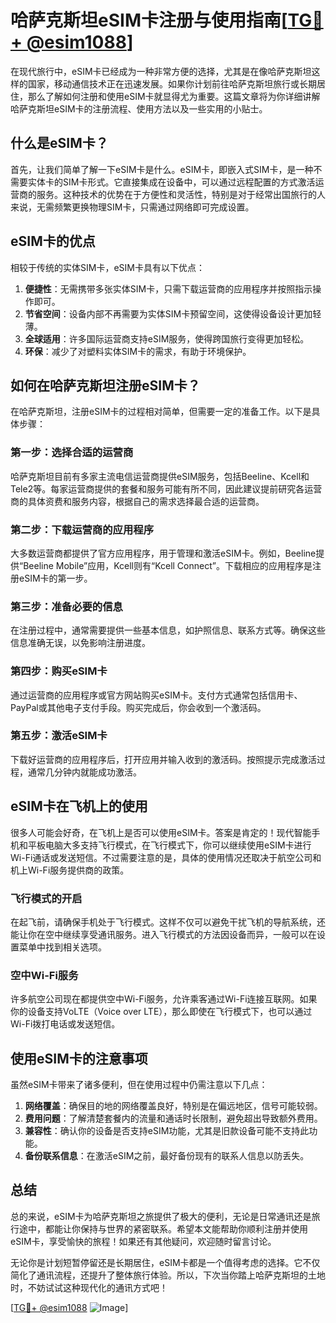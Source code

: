 # 哈萨克斯坦eSIM卡注册与使用指南[[TG💪+ @esim1088](https://t.me/s/esim1088)]

在现代旅行中，eSIM卡已经成为一种非常方便的选择，尤其是在像哈萨克斯坦这样的国家，移动通信技术正在迅速发展。如果你计划前往哈萨克斯坦旅行或长期居住，那么了解如何注册和使用eSIM卡就显得尤为重要。这篇文章将为你详细讲解哈萨克斯坦eSIM卡的注册流程、使用方法以及一些实用的小贴士。

## 什么是eSIM卡？

首先，让我们简单了解一下eSIM卡是什么。eSIM卡，即嵌入式SIM卡，是一种不需要实体卡的SIM卡形式。它直接集成在设备中，可以通过远程配置的方式激活运营商的服务。这种技术的优势在于方便性和灵活性，特别是对于经常出国旅行的人来说，无需频繁更换物理SIM卡，只需通过网络即可完成设置。

## eSIM卡的优点

相较于传统的实体SIM卡，eSIM卡具有以下优点：

1. **便捷性**：无需携带多张实体SIM卡，只需下载运营商的应用程序并按照指示操作即可。
2. **节省空间**：设备内部不再需要为实体SIM卡预留空间，这使得设备设计更加轻薄。
3. **全球适用**：许多国际运营商支持eSIM服务，使得跨国旅行变得更加轻松。
4. **环保**：减少了对塑料实体SIM卡的需求，有助于环境保护。

## 如何在哈萨克斯坦注册eSIM卡？

在哈萨克斯坦，注册eSIM卡的过程相对简单，但需要一定的准备工作。以下是具体步骤：

### 第一步：选择合适的运营商

哈萨克斯坦目前有多家主流电信运营商提供eSIM服务，包括Beeline、Kcell和Tele2等。每家运营商提供的套餐和服务可能有所不同，因此建议提前研究各运营商的具体资费和服务内容，根据自己的需求选择最合适的运营商。

### 第二步：下载运营商的应用程序

大多数运营商都提供了官方应用程序，用于管理和激活eSIM卡。例如，Beeline提供“Beeline Mobile”应用，Kcell则有“Kcell Connect”。下载相应的应用程序是注册eSIM卡的第一步。

### 第三步：准备必要的信息

在注册过程中，通常需要提供一些基本信息，如护照信息、联系方式等。确保这些信息准确无误，以免影响注册进度。

### 第四步：购买eSIM卡

通过运营商的应用程序或官方网站购买eSIM卡。支付方式通常包括信用卡、PayPal或其他电子支付手段。购买完成后，你会收到一个激活码。

### 第五步：激活eSIM卡

下载好运营商的应用程序后，打开应用并输入收到的激活码。按照提示完成激活过程，通常几分钟内就能成功激活。

## eSIM卡在飞机上的使用

很多人可能会好奇，在飞机上是否可以使用eSIM卡。答案是肯定的！现代智能手机和平板电脑大多支持飞行模式，在飞行模式下，你可以继续使用eSIM卡进行Wi-Fi通话或发送短信。不过需要注意的是，具体的使用情况还取决于航空公司和机上Wi-Fi服务提供商的政策。

### 飞行模式的开启

在起飞前，请确保手机处于飞行模式。这样不仅可以避免干扰飞机的导航系统，还能让你在空中继续享受通讯服务。进入飞行模式的方法因设备而异，一般可以在设置菜单中找到相关选项。

### 空中Wi-Fi服务

许多航空公司现在都提供空中Wi-Fi服务，允许乘客通过Wi-Fi连接互联网。如果你的设备支持VoLTE（Voice over LTE），那么即使在飞行模式下，也可以通过Wi-Fi拨打电话或发送短信。

## 使用eSIM卡的注意事项

虽然eSIM卡带来了诸多便利，但在使用过程中仍需注意以下几点：

1. **网络覆盖**：确保目的地的网络覆盖良好，特别是在偏远地区，信号可能较弱。
2. **费用问题**：了解清楚套餐内的流量和通话时长限制，避免超出导致额外费用。
3. **兼容性**：确认你的设备是否支持eSIM功能，尤其是旧款设备可能不支持此功能。
4. **备份联系信息**：在激活eSIM之前，最好备份现有的联系人信息以防丢失。

## 总结

总的来说，eSIM卡为哈萨克斯坦之旅提供了极大的便利，无论是日常通讯还是旅行途中，都能让你保持与世界的紧密联系。希望本文能帮助你顺利注册并使用eSIM卡，享受愉快的旅程！如果还有其他疑问，欢迎随时留言讨论。

无论你是计划短暂停留还是长期居住，eSIM卡都是一个值得考虑的选择。它不仅简化了通讯流程，还提升了整体旅行体验。所以，下次当你踏上哈萨克斯坦的土地时，不妨试试这种现代化的通讯方式吧！

[[TG💪+ @esim1088](https://t.me/s/esim1088) ![Image](https://i.postimg.cc/4NQfJmqS/Snipaste-2025-05-13-00-14-12.png)]